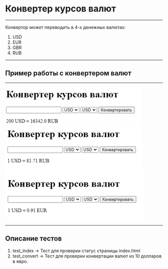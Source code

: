 # Конвертер курсов валют

---

Конвертор может переводить в 4-х денежных валютах:
1) USD 
2) EUR
3) GBR
4) RUB

---

## Пример работы с конвертером валют

---

![Test6.png](image%2FTest6.png)
![Test5.png](image%2FTest5.png)
![Test1.png](image%2FTest1.png)

---

## Описание тестов

1) test_index   -> Тест для проверки статус страницы index.html
2) test_convert -> Тест для проверки конвертации валют из 10 долларов в евро.
